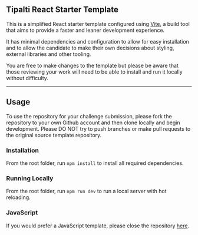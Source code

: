 ## Tipalti React Starter Template

This is a simplified React starter template configured using [Vite](https://vitejs.dev/guide/), a build tool that aims to provide a faster and leaner development experience.

It has minimal dependencies and configuration to allow for easy installation and to allow the candidate to make their own decisions about styling, external libraries and other tooling.

You are free to make changes to the template but please be aware that those reviewing your work will need to be able to install and run it locally without difficulty.

---

## Usage

To use the repository for your challenge submission, please fork the repository to your own Github account and then clone locally and begin development. Please DO NOT try to push branches or make pull requests to the original source template repository.

### Installation

From the root folder, run `npm install` to install all required dependencies.

### Running Locally

From the root folder, run `npm run dev` to run a local server with hot reloading.

### JavaScript

If you would prefer a JavaScript template, please close the repository [here](https://github.com/ruairidhflint/react-template).
